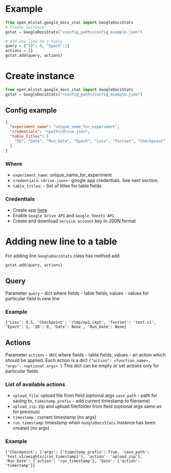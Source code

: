 # Example

```python
from open_mlstat.google_docs_stat import GoogleDocsStats
# Create instance
gstat = GoogleDocsStats("<config_path>/config_example.json")

# Add new line to a table
query = {"ID": 0, "Epoch":1}
actions = {}
gstat.add(query, actions)
```

# Create instance

```python
from open_mlstat.google_docs_stat import GoogleDocsStats
gstat = GoogleDocsStats("<config_path>/config_example.json")
```

## Config example
```json
{
  "experiment_name": "unique_name_for_experiment", 
  "credentials": "<path>/drive.json",
  "table_titles": [ 
    "ID", "Date", "Run_Date", "Epoch", "Loss", "Testset", "Checkpoint"
  ]
}
```

### Where
 
 - `experiment_name`: unique_name_for_experiment 
 - `credentials`: `<drive.json>`- google app credentials. See next section.
 - `table_titles`: - Set of titles for table fields

### Credentials

- Create app [here](https://console.cloud.google.com/apis/credentials)
- Enable `Google Drive API` and `Google Sheets API`
- Create and download `service account` key in JSON format

# Adding new line to a table

For adding line `GoogleDocsStats` class has method add

```
gstat.add(query, actions)
```
## Query

Parameter `query` - dict where fields - table fields, values - values for particular field in new line 

### Example
```{'Loss': 0.5, 'Checkpoint': '/tmp/ep1.ckpt', 'Testset': 'test.v1', 'Epoch': 1, 'ID': 0, 'Date': None , 'Run_Date': None}```

## Actions

Parameter `actions` - dict where fields - table fields, values - an action which should be applied. Each action is a
 dict `{"action": <function_name>, "args": <optional args> }`
This dict can be empty or set actions only for particular fields 

### List of available actions

- `upload_file`: upload file from field (optional args `save_path` - path for saving to, `timestemp_prefix` - add
 current timestamp to filename)
- `upload_zip`: zip and upload file/folder from field (optional args same as for previous)
- `timestamp` : current timestamp (no args) 
- `run_timestamp`: timestamp when `GoogleDocsStats` instance has been created (no args)

### Example
```{'Checkpoint': {'args': {'timestemp_prefix': True, 'save_path': 'test.v1/weights/{run_timestamp}'}, 'action': 'upload_zip'}, 'Run_Date': {'action': 'run_timestamp'}, 'Date': {'action': 'timestamp'}}```
